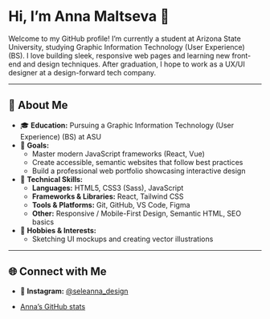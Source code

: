 # Hi, I’m Anna Maltseva 👋

Welcome to my GitHub profile! I’m currently a student at Arizona State University, studying Graphic Information Technology (User Experience) (BS). I love building sleek, responsive web pages and learning new front-end and design techniques. After graduation, I hope to work as a UX/UI designer at a design-forward tech company.

---

## 🔭 About Me
- 🎓 **Education:** Pursuing a Graphic Information Technology (User Experience) (BS) at ASU  
- 🚀 **Goals:**  
  - Master modern JavaScript frameworks (React, Vue)  
  - Create accessible, semantic websites that follow best practices  
  - Build a professional web portfolio showcasing interactive design  
- 🤖 **Technical Skills:**  
  - **Languages:** HTML5, CSS3 (Sass), JavaScript 
  - **Frameworks & Libraries:** React, Tailwind CSS  
  - **Tools & Platforms:** Git, GitHub, VS Code, Figma 
  - **Other:** Responsive / Mobile-First Design, Semantic HTML, SEO basics  
- 🎨 **Hobbies & Interests:**  
  - Sketching UI mockups and creating vector illustrations   

---

## 🌐 Connect with Me
- 🔗 **Instagram:** [@seleanna_design](https://www.instagram.com/seleanna_design/)

- [Anna’s GitHub stats](https://github-readme-stats.vercel.app/api?username=SeleAnnaM&show_icons=true&theme=dracula)
